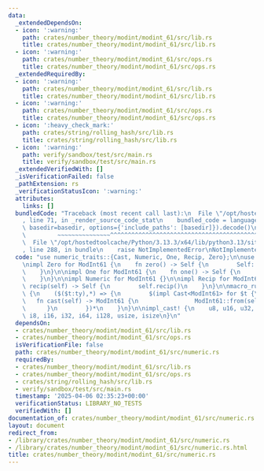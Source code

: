 ```yaml
---
data:
  _extendedDependsOn:
  - icon: ':warning:'
    path: crates/number_theory/modint/modint_61/src/lib.rs
    title: crates/number_theory/modint/modint_61/src/lib.rs
  - icon: ':warning:'
    path: crates/number_theory/modint/modint_61/src/ops.rs
    title: crates/number_theory/modint/modint_61/src/ops.rs
  _extendedRequiredBy:
  - icon: ':warning:'
    path: crates/number_theory/modint/modint_61/src/lib.rs
    title: crates/number_theory/modint/modint_61/src/lib.rs
  - icon: ':warning:'
    path: crates/number_theory/modint/modint_61/src/ops.rs
    title: crates/number_theory/modint/modint_61/src/ops.rs
  - icon: ':heavy_check_mark:'
    path: crates/string/rolling_hash/src/lib.rs
    title: crates/string/rolling_hash/src/lib.rs
  - icon: ':warning:'
    path: verify/sandbox/test/src/main.rs
    title: verify/sandbox/test/src/main.rs
  _extendedVerifiedWith: []
  _isVerificationFailed: false
  _pathExtension: rs
  _verificationStatusIcon: ':warning:'
  attributes:
    links: []
  bundledCode: "Traceback (most recent call last):\n  File \"/opt/hostedtoolcache/Python/3.13.3/x64/lib/python3.13/site-packages/onlinejudge_verify/documentation/build.py\"\
    , line 71, in _render_source_code_stat\n    bundled_code = language.bundle(stat.path,\
    \ basedir=basedir, options={'include_paths': [basedir]}).decode()\n          \
    \         ~~~~~~~~~~~~~~~^^^^^^^^^^^^^^^^^^^^^^^^^^^^^^^^^^^^^^^^^^^^^^^^^^^^^^^^^^^^^^^^^^\n\
    \  File \"/opt/hostedtoolcache/Python/3.13.3/x64/lib/python3.13/site-packages/onlinejudge_verify/languages/rust.py\"\
    , line 288, in bundle\n    raise NotImplementedError\nNotImplementedError\n"
  code: "use numeric_traits::{Cast, Numeric, One, Recip, Zero};\n\nuse crate::ModInt61;\n\
    \nimpl Zero for ModInt61 {\n    fn zero() -> Self {\n        Self::from_raw(0)\n\
    \    }\n}\n\nimpl One for ModInt61 {\n    fn one() -> Self {\n        Self::from_raw(1)\n\
    \    }\n}\n\nimpl Numeric for ModInt61 {}\n\nimpl Recip for ModInt61 {\n    fn\
    \ recip(self) -> Self {\n        self.recip()\n    }\n}\n\nmacro_rules! impl_cast\
    \ {\n    ($($t:ty),*) => {\n        $(impl Cast<ModInt61> for $t {\n         \
    \   fn cast(self) -> ModInt61 {\n                ModInt61::from(self)\n      \
    \      }\n        })*\n    }\n}\n\nimpl_cast! {\n    u8, u16, u32, u64, u128,\
    \ i8, i16, i32, i64, i128, usize, isize\n}\n"
  dependsOn:
  - crates/number_theory/modint/modint_61/src/lib.rs
  - crates/number_theory/modint/modint_61/src/ops.rs
  isVerificationFile: false
  path: crates/number_theory/modint/modint_61/src/numeric.rs
  requiredBy:
  - crates/number_theory/modint/modint_61/src/lib.rs
  - crates/number_theory/modint/modint_61/src/ops.rs
  - crates/string/rolling_hash/src/lib.rs
  - verify/sandbox/test/src/main.rs
  timestamp: '2025-04-06 02:35:23+00:00'
  verificationStatus: LIBRARY_NO_TESTS
  verifiedWith: []
documentation_of: crates/number_theory/modint/modint_61/src/numeric.rs
layout: document
redirect_from:
- /library/crates/number_theory/modint/modint_61/src/numeric.rs
- /library/crates/number_theory/modint/modint_61/src/numeric.rs.html
title: crates/number_theory/modint/modint_61/src/numeric.rs
---
```

